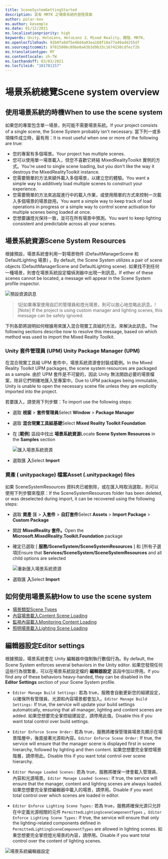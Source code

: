 ```yaml
---
title: SceneSystemGettingStarted
description: 具有 MRTK 之場景系統的登陸頁面
author: polar-kev
ms.author: kesemple
ms.date: 01/12/2021
ms.localizationpriority: high
keywords: Unity、HoloLens、HoloLens 2、Mixed Reality、開發、MRTK、
ms.openlocfilehash: 92b0fa8df5e48d4a03ea168f18a77a49add255df
ms.sourcegitcommit: 97815006c09be0a43b3d9b33c1674150cdfecf2b
ms.translationtype: MT
ms.contentlocale: zh-TW
ms.lasthandoff: 03/03/2021
ms.locfileid: "101781157"
---
```

# <a name="scene-system-overview"></a><span data-ttu-id="57543-104">場景系統總覽</span><span class="sxs-lookup"><span data-stu-id="57543-104">Scene system overview</span></span>

## <a name="when-to-use-the-scene-system"></a><span data-ttu-id="57543-105">使用場景系統的時機</span><span class="sxs-lookup"><span data-stu-id="57543-105">When to use the scene system</span></span>

<span data-ttu-id="57543-106">如果您的專案包含單一場景，則可能不需要場景系統。</span><span class="sxs-lookup"><span data-stu-id="57543-106">If your project consists of a single scene, the Scene System probably isn't necessary.</span></span> <span data-ttu-id="57543-107">當下列一或多項條件成立時，最有用：</span><span class="sxs-lookup"><span data-stu-id="57543-107">It is most useful when one or more of the following are true:</span></span>

- <span data-ttu-id="57543-108">您的專案有多個場景。</span><span class="sxs-lookup"><span data-stu-id="57543-108">Your project has multiple scenes.</span></span>
- <span data-ttu-id="57543-109">您可以使用單一場景載入，但您不喜歡它終結 MixedRealityToolkit 實例的方式。</span><span class="sxs-lookup"><span data-stu-id="57543-109">You're used to single scene loading, but you don't like the way it destroys the MixedRealityToolkit instance.</span></span>
- <span data-ttu-id="57543-110">您需要簡單的方法來額外載入多個場景，以建立您的體驗。</span><span class="sxs-lookup"><span data-stu-id="57543-110">You want a simple way to additively load multiple scenes to construct your experience.</span></span>
- <span data-ttu-id="57543-111">您需要簡單的方法來追蹤進行中的載入作業，或使用簡單的方式來控制一次載入多個場景的場景啟用。</span><span class="sxs-lookup"><span data-stu-id="57543-111">You want a simple way to keep track of load operations in progress or a simple way to control scene activation for multiple scenes being loaded at once.</span></span>
- <span data-ttu-id="57543-112">您想要讓燈光保持一致，並可在所有場景中預測。</span><span class="sxs-lookup"><span data-stu-id="57543-112">You want to keep lighting consistent and predictable across all your scenes.</span></span>

## <a name="scene-system-resources"></a><span data-ttu-id="57543-113">場景系統資源</span><span class="sxs-lookup"><span data-stu-id="57543-113">Scene System Resources</span></span>

<span data-ttu-id="57543-114">根據預設，場景系統會利用一對場景物件 (DefaultManagerScene 和 DefaultLighting 場景) 。</span><span class="sxs-lookup"><span data-stu-id="57543-114">By default, the Scene System utilizes a pair of scene objects (DefaultManagerScene and DefaultLighting scene).</span></span> <span data-ttu-id="57543-115">如果找不到任何一種場景，則會在場景系統設定檔偵測器中出現一則訊息。</span><span class="sxs-lookup"><span data-stu-id="57543-115">If either of these scenes cannot be located, a message will appear in the Scene System profile inspector.</span></span>

![預設資源訊息](../images/scene-system/DefaultResourcesMessage.png)

><span data-ttu-id="57543-117">!記如果專案使用自訂的管理員和燈光場景，則可以放心地忽略此訊息。</span><span class="sxs-lookup"><span data-stu-id="57543-117">![Note] If the project is using custom manager and lighting scenes, this message can be safely ignored.</span></span>

<span data-ttu-id="57543-118">下列各節將說明如何根據用來匯入混合現實工具組的方法，來解決此訊息。</span><span class="sxs-lookup"><span data-stu-id="57543-118">The following sections describe now to resolve this message, based on which method was used to import the Mixed Reality Toolkit.</span></span>

### <a name="unity-package-manager-upm"></a><span data-ttu-id="57543-119">Unity 套件管理員 (UPM) </span><span class="sxs-lookup"><span data-stu-id="57543-119">Unity Package Manager (UPM)</span></span>

<span data-ttu-id="57543-120">在混合現實工具組 UPM 套件中，場景系統資源會封裝成範例。</span><span class="sxs-lookup"><span data-stu-id="57543-120">In the Mixed Reality Toolkit UPM packages, the scene system resources are packaged as a sample.</span></span> <span data-ttu-id="57543-121">由於 UPM 套件是不可變的，因此 Unity 無法開啟必要的場景檔案，除非它們明確地匯入至專案中。</span><span class="sxs-lookup"><span data-stu-id="57543-121">Due to UPM packages being immutable, Unity is unable to open the necessary scene file unless they are explicitly imported into the project.</span></span>

<span data-ttu-id="57543-122">若要匯入，請使用下列步驟：</span><span class="sxs-lookup"><span data-stu-id="57543-122">To import use the following steps:</span></span>

- <span data-ttu-id="57543-123">選取 **視窗**  >  **套件管理員**</span><span class="sxs-lookup"><span data-stu-id="57543-123">Select **Window** > **Package Manager**</span></span>
- <span data-ttu-id="57543-124">選取 **混合現實工具組基礎**</span><span class="sxs-lookup"><span data-stu-id="57543-124">Select **Mixed Reality Toolkit Foundation**</span></span>
- <span data-ttu-id="57543-125">在 [**範例**] 區段中找出 **場景系統資源**</span><span class="sxs-lookup"><span data-stu-id="57543-125">Locate **Scene System Resources** in the **Samples** section</span></span>

  ![匯入場景系統資源](../images/scene-system/UpmImportSceneSystemResources.png)

- <span data-ttu-id="57543-127">選取匯 **入**</span><span class="sxs-lookup"><span data-stu-id="57543-127">Select **Import**</span></span>

### <a name="asset-unitypackage-files"></a><span data-ttu-id="57543-128">資產 ( unitypackage) 檔案</span><span class="sxs-lookup"><span data-stu-id="57543-128">Asset (.unitypackage) files</span></span>

<span data-ttu-id="57543-129">如果 SceneSystemResources 資料夾已被刪除，或在匯入時取消選取，則可以使用下列步驟來復原：</span><span class="sxs-lookup"><span data-stu-id="57543-129">If the SceneSystemResources folder has been deleted, or was deselected during import, it can be recovered using the following steps:</span></span>

- <span data-ttu-id="57543-130">選取 **資產** 匯  >  **入套件**  >  **自訂套件**</span><span class="sxs-lookup"><span data-stu-id="57543-130">Select **Assets** > **Import Package** > **Custom Package**</span></span>
- <span data-ttu-id="57543-131">開啟 **MixedReality 套件。**</span><span class="sxs-lookup"><span data-stu-id="57543-131">Open the **Microsoft.MixedReality.Toolkit.Foundation** package</span></span>
- <span data-ttu-id="57543-132">確定已選取 [ **服務/SceneSystem/SceneSystemResources** ] 和 [所有子選項]</span><span class="sxs-lookup"><span data-stu-id="57543-132">Ensure that **Services/SceneSystem/SceneSystemResources** and all child options are selected</span></span>

  ![重新匯入場景系統資源](../images/scene-system/ReimportSceneSystemResources.png)

- <span data-ttu-id="57543-134">選取匯 **入**</span><span class="sxs-lookup"><span data-stu-id="57543-134">Select **Import**</span></span>

## <a name="how-to-use-the-scene-system"></a><span data-ttu-id="57543-135">如何使用場景系統</span><span class="sxs-lookup"><span data-stu-id="57543-135">How to use the scene system</span></span>

- [<span data-ttu-id="57543-136">場景類型</span><span class="sxs-lookup"><span data-stu-id="57543-136">Scene Types</span></span>](scene-system-scene-types.md)
- [<span data-ttu-id="57543-137">內容場景載入</span><span class="sxs-lookup"><span data-stu-id="57543-137">Content Scene Loading</span></span>](scene-system-content-loading.md)
- [<span data-ttu-id="57543-138">監視內容載入</span><span class="sxs-lookup"><span data-stu-id="57543-138">Monitoring Content Loading</span></span>](scene-system-load-progress.md)
- [<span data-ttu-id="57543-139">照明場景載入</span><span class="sxs-lookup"><span data-stu-id="57543-139">Lighting Scene Loading</span></span>](scene-system-lighting-scenes.md)

## <a name="editor-settings"></a><span data-ttu-id="57543-140">編輯器設定</span><span class="sxs-lookup"><span data-stu-id="57543-140">Editor settings</span></span>

<span data-ttu-id="57543-141">根據預設，場景系統會在 Unity 編輯器中強制執行數個行為。</span><span class="sxs-lookup"><span data-stu-id="57543-141">By default, the Scene System enforces several behaviors in the Unity editor.</span></span> <span data-ttu-id="57543-142">如果您發現任何這些行為很繁重，可以在場景系統設定檔的 **編輯器設定** 區段中加以停用。</span><span class="sxs-lookup"><span data-stu-id="57543-142">If you find any of these behaviors heavy-handed, they can be disabled in the **Editor Settings** section of your Scene System profile.</span></span>

- <span data-ttu-id="57543-143">`Editor Manage Build Settings:` 若為 true，服務會自動更新您的組建設定，以確保所有管理員、光源和內容場景都會加入。</span><span class="sxs-lookup"><span data-stu-id="57543-143">`Editor Manage Build Settings:` If true, the service will update your build settings automatically, ensuring that all manager, lighting and content scenes are added.</span></span> <span data-ttu-id="57543-144">如果您想要完全掌控組建設定，請停用此值。</span><span class="sxs-lookup"><span data-stu-id="57543-144">Disable this if you want total control over build settings.</span></span>

- <span data-ttu-id="57543-145">`Editor Enforce Scene Order:` 若為 true，服務將確保管理員場景先顯示在場景階層中，後面接著光源和內容。</span><span class="sxs-lookup"><span data-stu-id="57543-145">`Editor Enforce Scene Order:` If true, the service will ensure that the manager scene is displayed first in scene hierarchy, followed by lighting and then content.</span></span> <span data-ttu-id="57543-146">如果您想要完全掌控場景階層，請停用此。</span><span class="sxs-lookup"><span data-stu-id="57543-146">Disable this if you want total control over scene hierarchy.</span></span>

- <span data-ttu-id="57543-147">`Editor Manage Loaded Scenes:` 若為 true，服務將確保一律會載入管理員、內容和光源場景。</span><span class="sxs-lookup"><span data-stu-id="57543-147">`Editor Manage Loaded Scenes:` If true, the service will ensure that the manager, content and lighting scenes are always loaded.</span></span> <span data-ttu-id="57543-148">如果您想要完全掌控編輯器中載入的場景，請停用。</span><span class="sxs-lookup"><span data-stu-id="57543-148">Disable if you want total control over which scenes are loaded in editor.</span></span>

- <span data-ttu-id="57543-149">`Editor Enforce Lighting Scene Types:` 若為 true，服務將確保光源只允許在中定義光源相關的元件 `PermittedLightingSceneComponentTypes` 。</span><span class="sxs-lookup"><span data-stu-id="57543-149">`Editor Enforce Lighting Scene Types:` If true, the service will ensure that only the lighting-related components defined in `PermittedLightingSceneComponentTypes` are allowed in lighting scenes.</span></span> <span data-ttu-id="57543-150">如果您想要完全掌控燈光場景的內容，請停用。</span><span class="sxs-lookup"><span data-stu-id="57543-150">Disable if you want total control over the content of lighting scenes.</span></span>

![場景系統編輯器設定](../images/scene-system/MRTK_SceneSystemProfileEditorSettings.PNG)
